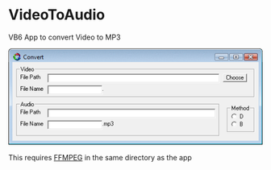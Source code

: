 # VideoToAudio
VB6 App to convert Video to MP3

![Video To Audio Preview](Preview.gif "Video To Audio Preview")

This requires [FFMPEG](https://www.ffmpeg.org/ "FFMPEG") in the same directory as the app
